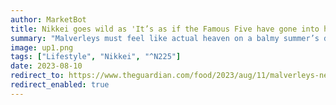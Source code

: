 ```yaml
---
author: MarketBot
title: Nikkei goes wild as 'It’s as if the Famous Five have gone into hospitality'
summary: "Malverleys must feel like actual heaven on a balmy summer’s day. Quaint, overgrown Wessex Downs country lanes turn into acres of arduously coiffed nurseries, lawns and flowerbeds, complete with a gorgeous restaurant, deli, cafe, farm and gift shop, and lecture room. It’s as if the Famous Five have gone into hospitality and asked Peter Rabbit and Mrs Tiggy-winkle to run the cottage garden: a quintessentially English, picture-book, farm-to-plate experience. When the sun shines, you can meander in the garden, take a \"hand-tied bouquet workshop\", buy fresh runner beans straight off the plots and eat a rhubarb and magnolia danish pastry on the terrace."
image: up1.png
tags: ["Lifestyle", "Nikkei", "^N225"]
date: 2023-08-10
redirect_to: https://www.theguardian.com/food/2023/aug/11/malverleys-newbury-berkshire-grace-dent-restaurant-review
redirect_enabled: true
---
```

